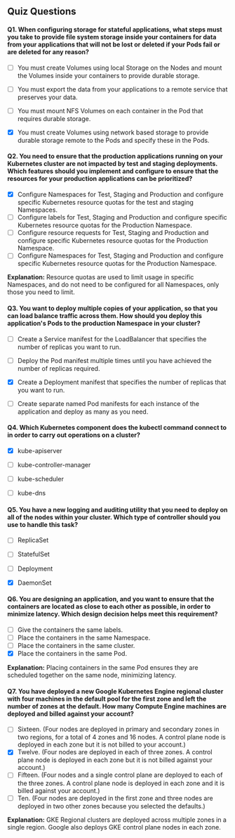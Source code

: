 ## Quiz Questions

#### Q1. When configuring storage for stateful applications, what steps must you take to provide file system storage inside your containers for data from your applications that will not be lost or deleted if your Pods fail or are deleted for any reason?

- [ ] You must create Volumes using local Storage on the Nodes and mount the Volumes inside your containers to provide durable storage.
- [ ] You must export the data from your applications to a remote service that preserves your data.
- [ ] You must mount NFS Volumes on each container in the Pod that requires durable storage.
- [x] You must create Volumes using network based storage to provide durable storage remote to the Pods and specify these in the Pods.



#### Q2. You need to ensure that the production applications running on your Kubernetes cluster are not impacted by test and staging deployments. Which features should you implement and configure to ensure that the resources for your production applications can be prioritized?

- [x] Configure Namespaces for Test, Staging and Production and configure specific Kubernetes resource quotas for the test and staging Namespaces.
- [ ] Configure labels for Test, Staging and Production and configure specific Kubernetes resource quotas for the Production Namespace.
- [ ] Configure resource requests for Test, Staging and Production and configure specific Kubernetes resource quotas for the Production Namespace.
- [ ] Configure Namespaces for Test, Staging and Production and configure specific Kubernetes resource quotas for the Production Namespace.

**Explanation:**  Resource quotas are used to limit usage in specific Namespaces, and do not need to be configured for all Namespaces, only those you need to limit.



#### Q3. You want to deploy multiple copies of your application, so that you can load balance traffic across them. How should you deploy this application's Pods to the production Namespace in your cluster?

- [ ] Create a Service manifest for the LoadBalancer that specifies the number of replicas you want to run.
- [ ] Deploy the Pod manifest multiple times until you have achieved the number of replicas required.
- [x] Create a Deployment manifest that specifies the number of replicas that you want to run.
- [ ] Create separate named Pod manifests for each instance of the application and deploy as many as you need.



#### Q4. Which Kubernetes component does the kubectl command connect to in order to carry out operations on a cluster?

- [x] kube-apiserver
- [ ] kube-controller-manager
- [ ] kube-scheduler
- [ ] kube-dns



#### Q5. You have a new logging and auditing utility that you need to deploy on all of the nodes within your cluster. Which type of controller should you use to handle this task?

- [ ] ReplicaSet
- [ ] StatefulSet
- [ ] Deployment
- [x] DaemonSet



#### Q6. You are designing an application, and you want to ensure that the containers are located as close to each other as possible, in order to minimize latency. Which design decision helps meet this requirement?

- [ ] Give the containers the same labels.
- [ ] Place the containers in the same Namespace.
- [ ] Place the containers in the same cluster.
- [x] Place the containers in the same Pod.

**Explanation:**  Placing containers in the same Pod ensures they are scheduled together on the same node, minimizing latency.



#### Q7. You have deployed a new Google Kubernetes Engine regional cluster with four machines in the default pool for the first zone and left the number of zones at the default. How many Compute Engine machines are deployed and billed against your account?

- [ ] Sixteen. (Four nodes are deployed in primary and secondary zones in two regions, for a total of 4 zones and 16 nodes. A control plane node is deployed in each zone but it is not billed to your account.)
- [x] Twelve. (Four nodes are deployed in each of three zones. A control plane node is deployed in each zone but it is not billed against your account.)
- [ ] Fifteen. (Four nodes and a single control plane are deployed to each of the three zones. A control plane node is deployed in each zone and it is billed against your account.)
- [ ] Ten. (Four nodes are deployed in the first zone and three nodes are deployed in two other zones because you selected the defaults.)

**Explanation:**  GKE Regional clusters are deployed across multiple zones in a single region. Google also deploys GKE control plane nodes in each zone.
